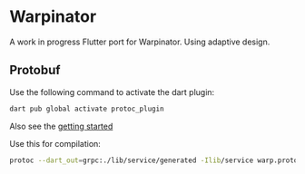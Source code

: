 # Warpinator

A work in progress Flutter port for Warpinator. Using adaptive design.

## Protobuf

Use the following command to activate the dart plugin:
```sh
dart pub global activate protoc_plugin
```

Also see the [getting started](https://grpc.io/docs/languages/dart/quickstart/)

Use this for compilation:
```sh
protoc --dart_out=grpc:./lib/service/generated -Ilib/service warp.proto
```